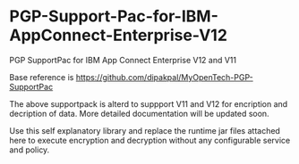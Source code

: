 # PGP-Support-Pac-for-IBM-AppConnect-Enterprise-V12
PGP SupportPac for IBM App Connect Enterprise V12 and V11

Base reference is https://github.com/dipakpal/MyOpenTech-PGP-SupportPac

The above supportpack is alterd to suppport V11 and V12 for encription and decription of data. More detailed documentation will be updated soon.

Use this self explanatory library and replace the runtime jar files attached here to execute encryption and decryption without any configurable service and policy. 
